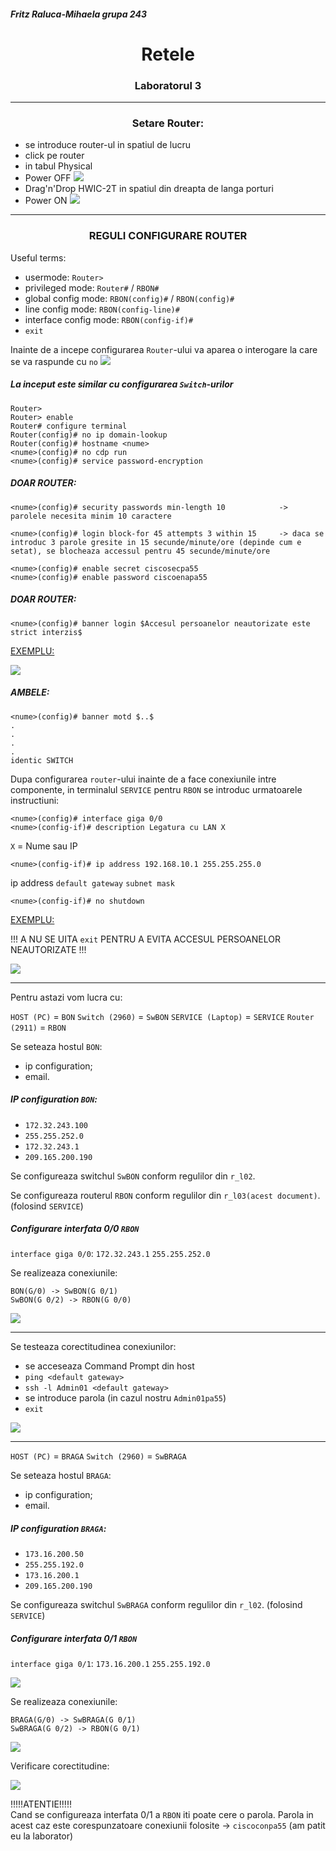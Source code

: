 #####  Fritz Raluca-Mihaela grupa 243
# <center> Retele </center>
### <center> Laboratorul 3 </center>

---

### <center> Setare Router: </center>
- se introduce router-ul in spatiul de lucru 
- click pe router
- in tabul Physical 
- Power OFF
![](https://gcdnb.pbrd.co/images/C5RCpKiW2qhz.png?o=1)
- Drag'n'Drop HWIC-2T in spatiul din dreapta de langa porturi
- Power ON
![](https://gcdnb.pbrd.co/images/6OxI5MxwRXbr.png?o=1)

---

### <center> REGULI CONFIGURARE ROUTER </center>


Useful terms:
- usermode: `Router> `
- privileged mode: `Router#` / `RBON# `
- global config mode: `RBON(config)#` / `RBON(config)#`
- line config mode: `RBON(config-line)#`
- interface config mode: `RBON(config-if)#`
- `exit`  

Inainte de a incepe configurarea `Router`-ului va aparea o interogare la care se va raspunde cu `no`
![](https://gcdnb.pbrd.co/images/bq8cM57UIH32.png?o=1)


##### La inceput este similar cu configurarea `Switch`-urilor

    Router> 
    Router> enable
    Router# configure terminal
    Router(config)# no ip domain-lookup
    Router(config)# hostname <nume>
    <nume>(config)# no cdp run
    <nume>(config)# service password-encryption
        
##### DOAR ROUTER:
```
<nume>(config)# security passwords min-length 10            -> parolele necesita minim 10 caractere

<nume>(config)# login block-for 45 attempts 3 within 15     -> daca se introduc 3 parole gresite in 15 secunde/minute/ore (depinde cum e setat), se blocheaza accessul pentru 45 secunde/minute/ore
```
    <nume>(config)# enable secret ciscosecpa55
    <nume>(config)# enable password ciscoenapa55
##### DOAR ROUTER:
```
<nume>(config)# banner login $Accesul persoanelor neautorizate este strict interzis$
```

[EXEMPLU:]()

![](https://gcdnb.pbrd.co/images/ZX9iDMiYVyke.png?o=1)

##### AMBELE:
    <nume>(config)# banner motd $..$
    .
    .
    .
    .
    identic SWITCH

Dupa configurarea `router`-ului inainte de a face conexiunile intre componente, in terminalul `SERVICE` pentru `RBON` se introduc urmatoarele instructiuni:
    
    <nume>(config)# interface giga 0/0
    <nume>(config-if)# description Legatura cu LAN X           

`X` = Nume sau IP

    <nume>(config-if)# ip address 192.168.10.1 255.255.255.0 

ip address `default gateway` `subnet mask` 

    <nume>(config-if)# no shutdown
[EXEMPLU:]()

!!! A NU SE UITA `exit` PENTRU A EVITA ACCESUL PERSOANELOR NEAUTORIZATE !!!

![](https://gcdnb.pbrd.co/images/2NWWLqVHIBX0.png?o=1)

---

Pentru astazi vom lucra cu:

`HOST (PC)` = `BON`
`Switch (2960)` = `SwBON`
`SERVICE (Laptop)` = `SERVICE`
`Router (2911)` = `RBON`

Se seteaza hostul `BON`:
- ip configuration;
- email.

##### IP configuration `BON`:
- `172.32.243.100`
- `255.255.252.0`
- `172.32.243.1`
- `209.165.200.190`

Se configureaza switchul `SwBON` conform regulilor din `r_l02`.

Se configureaza routerul `RBON` conform regulilor din `r_l03(acest document)`. (folosind `SERVICE`)

##### Configurare interfata 0/0 `RBON`

`interface giga 0/0`: `172.32.243.1` `255.255.252.0`

Se realizeaza conexiunile:
   
    BON(G/0) -> SwBON(G 0/1)
    SwBON(G 0/2) -> RBON(G 0/0)

![](https://gcdnb.pbrd.co/images/L1dxidqnjjym.png?o=1)

---

Se testeaza corectitudinea conexiunilor:

- se acceseaza Command Prompt din host
- `ping <default gateway>`
- `ssh -l Admin01 <default gateway>`
- se introduce parola (in cazul nostru `Admin01pa55`)
- `exit`

![](https://gcdnb.pbrd.co/images/mg8UScMqbz0h.png?o=1)

---

`HOST (PC)` = `BRAGA`
`Switch (2960)` = `SwBRAGA`

Se seteaza hostul `BRAGA`:
- ip configuration;
- email.

##### IP configuration `BRAGA`:
- `173.16.200.50`
- `255.255.192.0`
- `173.16.200.1`
- `209.165.200.190`

Se configureaza switchul `SwBRAGA` conform regulilor din `r_l02`. (folosind `SERVICE`)

##### Configurare interfata 0/1 `RBON`

`interface giga 0/1`: `173.16.200.1` `255.255.192.0`

![](https://gcdnb.pbrd.co/images/8L4FcZAkGkWH.png?o=1)

Se realizeaza conexiunile: 
   
    BRAGA(G/0) -> SwBRAGA(G 0/1)
    SwBRAGA(G 0/2) -> RBON(G 0/1)

![](https://gcdnb.pbrd.co/images/tNZ1ZPfyOQHP.png?o=1)

Verificare corectitudine:

![](https://gcdnb.pbrd.co/images/vdXXgTcUWwol.png?o=1)

!!!!!ATENTIE!!!!!   
Cand se configureaza interfata 0/1 a `RBON` iti poate cere o parola. Parola in acest caz este corespunzatoare conexiunii folosite -> `ciscoconpa55` (am patit eu la laborator)
